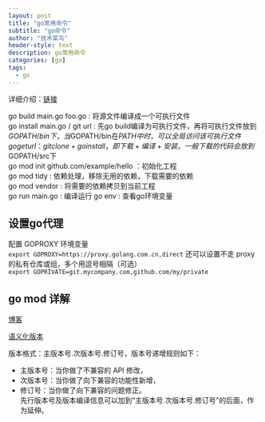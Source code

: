 ```yaml
---
layout: post
title: "go常用命令"
subtitle: "go命令"
author: "技术菜鸟"
header-style: text
description: go常用命令
categories: [go]
tags:
  - go
---
```


详细介绍：[链接](https://zhuanlan.zhihu.com/p/161494871)

go build main.go foo.go : 将源文件编译成一个可执行文件  
go install main.go / git url : 先go build编译为可执行文件，再将可执行文件放到$GOPATH/bin下，当$GOPATH/bin在$PATH中时，可以全局访问该可执行文件
go get url ： git clone + go install，即下载+编译+安装，一般下载的代码会放到$GOPATH/src下     
go mod init github.com/example/hello ：初始化工程  
go mod tidy : 依赖处理，移除无用的依赖，下载需要的依赖  
go mod vendor : 将需要的依赖拷贝到当前工程  
go run main.go : 编译运行
go env : 查看go环境变量



## 设置go代理  
配置 GOPROXY 环境变量  
`export GOPROXY=https://proxy.golang.com.cn,direct`
还可以设置不走 proxy 的私有仓库或组，多个用逗号相隔（可选）  
`export GOPRIVATE=git.mycompany.com,github.com/my/private`

## go mod 详解
[博客](https://colobu.com/2021/06/28/dive-into-go-module-1/)

[语义化版本](https://semver.org/lang/zh-CN/)

版本格式：主版本号.次版本号.修订号，版本号递增规则如下：  
- 主版本号：当你做了不兼容的 API 修改，
- 次版本号：当你做了向下兼容的功能性新增，
- 修订号：当你做了向下兼容的问题修正。  
先行版本号及版本编译信息可以加到“主版本号.次版本号.修订号”的后面，作为延伸。
